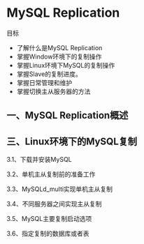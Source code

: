 # MySQL Replication

目标

- 了解什么是MySQL Replication
- 掌握Window环境下的复制操作
- 掌握Linux环境下MySQL的复制操作
- 掌握Slave的复制进度。
- 掌握日常管理和维护
- 掌握切换主从服务器的方法



## 一、MySQL Replication概述

## 三、Linux环境下的MySQL复制

3.1、下载并安装MySQL

3.2、单机主从复制前的准备工作

3.3、MySQLd_multi实现单机主从复制

3.4、不同服务器之间实现主从复制

3.5、MySQL主要复制启动选项

3.6、指定复制的数据库或者表